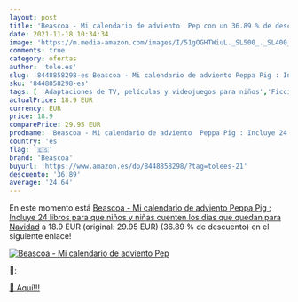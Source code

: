 ```yaml
---
layout: post
title: 'Beascoa - Mi calendario de adviento  Pep con un 36.89 % de descuento'
date: 2021-11-18 10:34:34
image: 'https://m.media-amazon.com/images/I/51gOGHTWiuL._SL500_._SL400_.jpg'
comments: true
category: ofertas
author: 'tole.es'
slug: '8448858298-es Beascoa - Mi calendario de adviento Peppa Pig : Incluye 24...'
sku: '8448858298-es'
tags: [ 'Adaptaciones de TV, películas y videojuegos para niños','Ficción infantil sobre la familia','Ficción sobre desarrollo y cuestiones personales y sociales para niños','Libros','Libros infantiles sobre la navidad','Libros infantiles sobre vacaciones y festivales','Libros para niños','Literatura y ficción para niños','beascoa','peppa','pig', ]
actualPrice: 18.9 EUR
currency: EUR
price: 18.9
comparePrice: 29.95 EUR
prodname: 'Beascoa - Mi calendario de adviento  Peppa Pig : Incluye 24 libros para que niños y niñas cuenten los días que quedan para Navidad'
country: 'es'
flag: '🇪🇸'
brand: 'Beascoa'
buyurl: 'https://www.amazon.es/dp/8448858298/?tag=tolees-21'
descuento: '36.89'
average: '24.64'
---
```


En este momento está [Beascoa - Mi calendario de adviento  Peppa Pig : Incluye 24 libros para que niños y niñas cuenten los días que quedan para Navidad](https://www.amazon.es/dp/8448858298/?tag=tolees-21) a 18.9 EUR (original: 29.95 EUR) (36.89 %  de descuento) en el siguiente enlace!

[![Beascoa - Mi calendario de adviento  Pep](https://m.media-amazon.com/images/I/51gOGHTWiuL._SL500_._SL400_.jpg)](https://www.amazon.es/dp/8448858298/?tag=tolees-21)

🔎:


[🛒 Aquí!!!](https://www.amazon.es/dp/8448858298/?tag=tolees-21)
